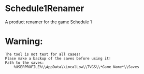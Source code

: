 # Schedule1Renamer
A product renamer for the game Schedule 1

# Warning:
    The tool is not test for all cases!
    Plase make a backup of the saves before using it!
    Path to the saves:
        %USERPROFILE%\\AppData\\LocalLow\\TVGS\\*Game Name*\\Saves